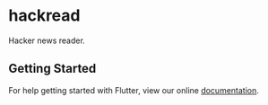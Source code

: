 # hackread

Hacker news reader.

## Getting Started

For help getting started with Flutter, view our online
[documentation](https://flutter.io/).
